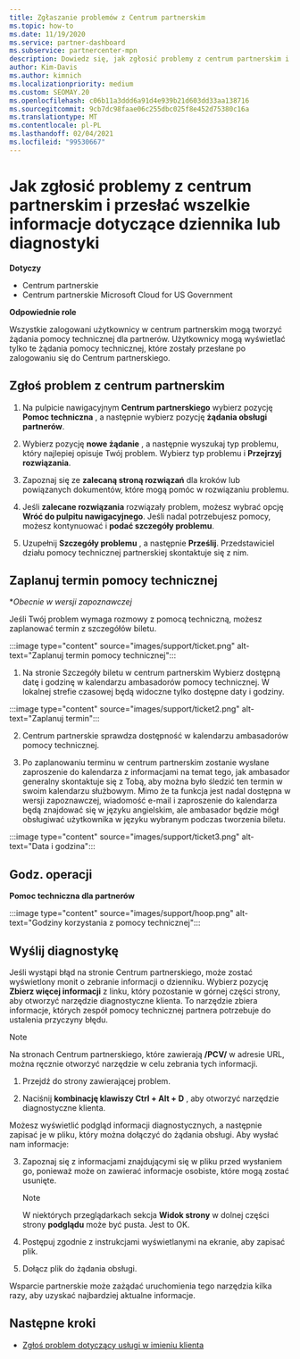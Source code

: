 ```yaml
---
title: Zgłaszanie problemów z Centrum partnerskim
ms.topic: how-to
ms.date: 11/19/2020
ms.service: partner-dashboard
ms.subservice: partnercenter-mpn
description: Dowiedz się, jak zgłosić problemy z centrum partnerskim i jak zbierać informacje diagnostyczne dotyczące zespołu pomocy technicznej dla partnerów.
author: Kim-Davis
ms.author: kimnich
ms.localizationpriority: medium
ms.custom: SEOMAY.20
ms.openlocfilehash: c06b11a3ddd6a91d4e939b21d603dd33aa138716
ms.sourcegitcommit: 9cb7dc98faae06c255dbc025f8e452d75380c16a
ms.translationtype: MT
ms.contentlocale: pl-PL
ms.lasthandoff: 02/04/2021
ms.locfileid: "99530667"
---
```

# <a name="how-to-report-problems-with-partner-center-and-submit-any-log-or-diagnostics-information"></a>Jak zgłosić problemy z centrum partnerskim i przesłać wszelkie informacje dotyczące dziennika lub diagnostyki

**Dotyczy**

- Centrum partnerskie
- Centrum partnerskie Microsoft Cloud for US Government

**Odpowiednie role**

Wszystkie zalogowani użytkownicy w centrum partnerskim mogą tworzyć żądania pomocy technicznej dla partnerów. Użytkownicy mogą wyświetlać tylko te żądania pomocy technicznej, które zostały przesłane po zalogowaniu się do Centrum partnerskiego.

## <a name="report-a-problem-with-the-partner-center"></a>Zgłoś problem z centrum partnerskim

1. Na pulpicie nawigacyjnym **Centrum partnerskiego** wybierz pozycję **Pomoc techniczna** , a następnie wybierz pozycję **żądania obsługi partnerów**.

2. Wybierz pozycję **nowe żądanie** , a następnie wyszukaj typ problemu, który najlepiej opisuje Twój problem. Wybierz typ problemu i **Przejrzyj rozwiązania**.

3. Zapoznaj się ze **zalecaną stroną rozwiązań** dla kroków lub powiązanych dokumentów, które mogą pomóc w rozwiązaniu problemu.

4. Jeśli **zalecane rozwiązania** rozwiązały problem, możesz wybrać opcję **Wróć do pulpitu nawigacyjnego**. Jeśli nadal potrzebujesz pomocy, możesz kontynuować i **podać szczegóły problemu**.

5. Uzupełnij **Szczegóły problemu** , a następnie **Prześlij**. Przedstawiciel działu pomocy technicznej partnerskiej skontaktuje się z nim.

## <a name="schedule-a-support-appointment"></a>Zaplanuj termin pomocy technicznej 

**Obecnie w wersji zapoznawczej*

Jeśli Twój problem wymaga rozmowy z pomocą techniczną, możesz zaplanować termin z szczegółów biletu.

:::image type="content" source="images/support/ticket.png" alt-text="Zaplanuj termin pomocy technicznej":::

1.  Na stronie Szczegóły biletu w centrum partnerskim Wybierz dostępną datę i godzinę w kalendarzu ambasadorów pomocy technicznej. W lokalnej strefie czasowej będą widoczne tylko dostępne daty i godziny.

:::image type="content" source="images/support/ticket2.png" alt-text="Zaplanuj termin":::

2. Centrum partnerskie sprawdza dostępność w kalendarzu ambasadorów pomocy technicznej.

1. Po zaplanowaniu terminu w centrum partnerskim zostanie wysłane zaproszenie do kalendarza z informacjami na temat tego, jak ambasador generalny skontaktuje się z Tobą, aby można było śledzić ten termin w swoim kalendarzu służbowym.  Mimo że ta funkcja jest nadal dostępna w wersji zapoznawczej, wiadomość e-mail i zaproszenie do kalendarza będą znajdować się w języku angielskim, ale ambasador będzie mógł obsługiwać użytkownika w języku wybranym podczas tworzenia biletu.

:::image type="content" source="images/support/ticket3.png" alt-text="Data i godzina":::

## <a name="hours-of-operation"></a>Godz. operacji

**Pomoc techniczna dla partnerów**

:::image type="content" source="images/support/hoop.png" alt-text="Godziny korzystania z pomocy technicznej":::

## <a name="send-diagnostics"></a>Wyślij diagnostykę

Jeśli wystąpi błąd na stronie Centrum partnerskiego, może zostać wyświetlony monit o zebranie informacji o dzienniku. Wybierz pozycję **Zbierz więcej informacji** z linku, który pozostanie w górnej części strony, aby otworzyć narzędzie diagnostyczne klienta. To narzędzie zbiera informacje, których zespół pomocy technicznej partnera potrzebuje do ustalenia przyczyny błędu. 

>[!NOTE]
>Na stronach Centrum partnerskiego, które zawierają **/PCV/** w adresie URL, można ręcznie otworzyć narzędzie w celu zebrania tych informacji.

1. Przejdź do strony zawierającej problem.

2. Naciśnij **kombinację klawiszy Ctrl + Alt + D** , aby otworzyć narzędzie diagnostyczne klienta.

Możesz wyświetlić podgląd informacji diagnostycznych, a następnie zapisać je w pliku, który można dołączyć do żądania obsługi. Aby wysłać nam informacje:

3. Zapoznaj się z informacjami znajdującymi się w pliku przed wysłaniem go, ponieważ może on zawierać informacje osobiste, które mogą zostać usunięte.

    >[!NOTE]
    >W niektórych przeglądarkach sekcja **Widok strony** w dolnej części strony **podglądu** może być pusta. Jest to OK.

4. Postępuj zgodnie z instrukcjami wyświetlanymi na ekranie, aby zapisać plik.

5. Dołącz plik do żądania obsługi.

Wsparcie partnerskie może zażądać uruchomienia tego narzędzia kilka razy, aby uzyskać najbardziej aktualne informacje.

## <a name="next-steps"></a>Następne kroki

- [Zgłoś problem dotyczący usługi w imieniu klienta](report-problems-on-behalf-of-a-customer.md)
